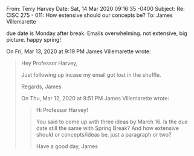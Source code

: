 From: Terry Harvey
Date: Sat, 14 Mar 2020 09:16:35 -0400
Subject: Re: CISC 275 - 011: How extensive should our concepts be?
To: James Villemarette

due date is Monday after break. Emails overwhelming. not extensive, big
picture. happy spring!

On Fri, Mar 13, 2020 at 9:19 PM James Villemarette wrote:

> Hey Professor Harvey,
>
> Just following up incase my email got lost in the shuffle.
>
> Regards,
> James
>
> On Thu, Mar 12, 2020 at 9:51 PM James Villemarette wrote:
>
>> Hi Professor Harvey!
>>
>> You said to come up with three ideas by March 16. Is the due date still
>> the same with Spring Break? And how extensive should or concepts/ideas be.
>> just a paragraph or two?
>>
>> Have a good day,
>> James
>>
>
